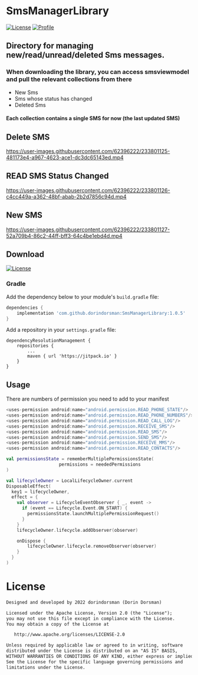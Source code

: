 # SmsManagerLibrary

<p align="left">
  <a href="https://jitpack.io/#dorindorsman/SmsManagerLibrary/1.0.5"><img alt="License" src="https://badgen.net/badge/Jitpack/1.0.5/orange?icon=github"/></a>
  <a href="https://github.com/dorindorsman"><img alt="Profile" src="https://badgen.net/badge/Github/dorindorsman/green?icon=github"/></a>
</p>

## Directory for managing new/read/unread/deleted Sms messages.

### When downloading the library, you can access smsviewmodel and pull the relevant collections from there
- New Sms
- Sms whose status has changed
- Deleted Sms

#### Each collection contains a single SMS for now (the last updated SMS)

## Delete SMS

https://user-images.githubusercontent.com/62396222/233801125-481173e4-a967-4623-ace1-dc3dc65143ed.mp4

## READ SMS Status Changed

https://user-images.githubusercontent.com/62396222/233801126-c4cc449a-a362-48bf-abab-2b2d7856c94d.mp4

## New SMS

https://user-images.githubusercontent.com/62396222/233801127-52a709b4-86c2-44ff-bff3-64c4be1ebd4d.mp4


## Download
<a href="https://jitpack.io/#dorindorsman/SmsManagerLibrary/1.0.5"><img alt="License" src="https://badgen.net/badge/Jitpack/1.0.5/orange?icon=github"/></a>

### Gradle

Add the dependency below to your module's `build.gradle` file:
```gradle
dependencies {
    implementation 'com.github.dorindorsman:SmsManagerLibrary:1.0.5'
}
```
Add a repository in your `settings.gradle` file:
```
dependencyResolutionManagement {
    repositories {
        ...
        maven { url 'https://jitpack.io' }
    }
}
```
## Usage
There are numbers of permission you need to add to your manifest 

```kotlin
<uses-permission android:name="android.permission.READ_PHONE_STATE"/>
<uses-permission android:name="android.permission.READ_PHONE_NUMBERS"/>
<uses-permission android:name="android.permission.READ_CALL_LOG"/>
<uses-permission android:name="android.permission.RECEIVE_SMS"/>
<uses-permission android:name="android.permission.READ_SMS"/>
<uses-permission android:name="android.permission.SEND_SMS"/>
<uses-permission android:name="android.permission.RECEIVE_MMS"/>
<uses-permission android:name="android.permission.READ_CONTACTS"/>
```

```kotlin
val permissionsState = rememberMultiplePermissionsState(
                    permissions = neededPermissions
)

val lifecycleOwner = LocalLifecycleOwner.current
DisposableEffect(
  key1 = lifecycleOwner,
  effect = {
    val observer = LifecycleEventObserver { _, event ->
      if (event == Lifecycle.Event.ON_START) {
        permissionsState.launchMultiplePermissionRequest()
      }
    }
    lifecycleOwner.lifecycle.addObserver(observer)

    onDispose {
        lifecycleOwner.lifecycle.removeObserver(observer)
    }
  }
)
```

# License
```xml
Designed and developed by 2022 dorindorsman (Dorin Dorsman)

Licensed under the Apache License, Version 2.0 (the "License");
you may not use this file except in compliance with the License.
You may obtain a copy of the License at

   http://www.apache.org/licenses/LICENSE-2.0

Unless required by applicable law or agreed to in writing, software
distributed under the License is distributed on an "AS IS" BASIS,
WITHOUT WARRANTIES OR CONDITIONS OF ANY KIND, either express or implied.
See the License for the specific language governing permissions and
limitations under the License.
```
